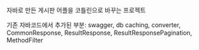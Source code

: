 자바로 만든 게시판 어플을 코틀린으로 바꾸는 프로젝트

기존 자바코드에서 추가된 부분: swagger, db caching, converter, CommonResponse, ResultResponse, ResultResponsePagination, MethodFilter
